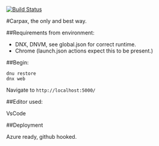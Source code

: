 [![Build Status](https://img.shields.io/teamcity/http/84.251.13.73:9912/s/carpax_stage.svg?style=flat)](http://84.251.13.73:9912/viewType.html?buildTypeId=carpax_stage&guest=1)

#Carpax, the only and best way.

##Requirements from environment:
* DNX, DNVM, see global.json for correct runtime.
* Chrome (launch.json actions expect this to be present.)

##Begin:

````
dnu restore
dnx web
````

Navigate to `http://localhost:5000/`


##Editor used:

VsCode

##Deployment

Azure ready, github hooked.
